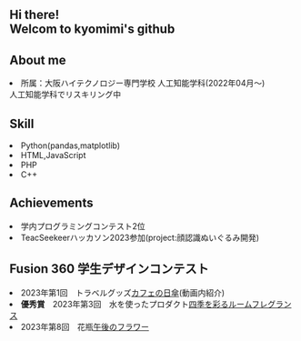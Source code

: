 <h2>Hi there!<br>Welcom to kyomimi's github</h2>

<h2>About me</h2>
    <li>所属：大阪ハイテクノロジー専門学校 人工知能学科(2022年04月～)
    <br>人工知能学科でリスキリング中</li>
<h2>Skill</h2>
    <li>Python(pandas,matplotlib)<br>
    <li>HTML,JavaScript<br>
    <li>PHP<br>
    <li>C++<br>
<h2>Achievements</h2>
    <li>学内プログラミングコンテスト2位
    <li>TeacSeekeerハッカソン2023参加(project:顔認識ぬいぐるみ開発)
<h2>Fusion 360 学生デザインコンテスト</h2>
    <li>2023年第1回　トラベルグッズ<a href="https://a360.co/3necOaD" target="_blank">カフェの日傘</a>(動画内紹介)
    <li><b>優秀賞</b>　2023年第3回　水を使ったプロダクト<a href="https://a360.co/3pmB3Vi" target="_blank">四季を彩るルームフレグランス</a>
    <li>2023年第8回　花瓶<a href="https://a360.co/3necOaD" target="_blank">午後のフラワー</a>
<br>
<!--
**kyomimi/kyomimi** is a ✨ _special_ ✨ repository because its `README.md` (this file) appears on your GitHub profile.

Here are some ideas to get you started:

- 🔭 I’m currently working on ...
- 🌱 I’m currently learning ...
- 👯 I’m looking to collaborate on ...
- 🤔 I’m looking for help with ...
- 💬 Ask me about ...
- 📫 How to reach me: ...
- 😄 Pronouns: ...
- ⚡ Fun fact: ...
-->
[![kyomimi's GitHub stats](https://github-readme-stats.vercel.app/api?username=kyomimi&theme=vue-dark&show_icons=true)](https://github.com/kyomimi/github-readme-stats)

[![Top Langs](https://github-readme-stats.vercel.app/api/top-langs/?username=kyomimi&theme=vue-dark&show_icons=true&layout=compact)](https://github.com/kyomimi/github-readme-stats)
